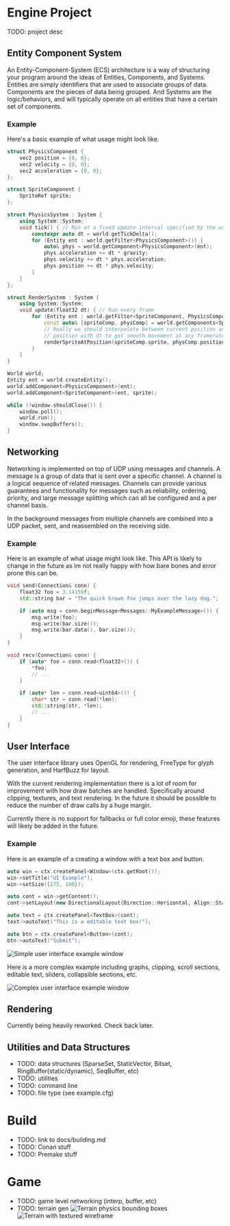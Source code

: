 # Engine Project
TODO: project desc

## Entity Component System
An Entity-Component-System (ECS) architecture is a way of structuring your program around the ideas
of Entities, Components, and Systems. Entities are simply identifiers that are used to associate
groups of data. Components are the pieces of data being grouped. And Systems are the logic/behaviors,
and will typically operate on all entities that have a certain set of components.

### Example
Here's a basic example of what usage might look like.

```C++
struct PhysicsComponent {
	vec2 position = {0, 0};
	vec2 velocity = {0, 0};
	vec2 acceleration = {0, 0};
};

struct SpriteComponent {
	SpriteRef sprite;
};

struct PhysicsSystem : System {
	using System::System;
	void tick() { // Run at a fixed update interval specified by the world
		constexpr auto dt = world.getTickDelta();
		for (Entity ent : world.getFilter<PhysicsComponent>()) {
			auto& phys = world.getComponent<PhysicsComponent>(ent);
			phys.acceleration += dt * gravity;
			phys.velocity += dt * phys.acceleration;
			phys.position += dt * phys.velocity;
		}
	}
};

struct RenderSystem : System {
	using System::System;
	void update(float32 dt) { // Run every frame
		for (Entity ent : world.getFilter<SpriteComponent, PhysicsComponent>()) {
			const auto& [spriteComp, physComp] = world.getComponents<SpriteComponent, PhysicsComponent>(ent);
			// Really we should interpolate between current position and previous
			// position with dt to get smooth movement at any framerate.
			renderSpriteAtPosition(spriteComp.sprite, physComp.position);
		}
	}
}

World world;
Entity ent = world.createEntity();
world.addComponent<PhysicsComponent>(ent);
world.addComponent<SpriteComponent>(ent, sprite);

while (!window.shouldClose()) {
	window.poll();
	world.run();
	window.swapBuffers();
}

```

## Networking
Networking is implemented on top of UDP using messages and channels. A message is a group of data that is sent over a specific channel. A channel is a logical sequence of related messages. Channels can provide various guarantees and functionality for messages such as reliability, ordering, priority, and large message splitting which can all be configured and a per channel basis.

In the background messages from multiple channels are combined into a UDP packet, sent, and reassembled on the receiving side.

### Example
Here is an example of what usage might look like. This API is likely to change in the future as im not really happy with how bare bones and error prone this can be.
```C++
void send(Connection& conn) {
	float32 foo = 3.14159f;
	std::string bar = "The quick brown fox jumps over the lazy dog.";

	if (auto msg = conn.beginMessage<Messages::MyExampleMessage>()) {
		msg.write(foo);
		msg.write(bar.size());
		msg.write(bar.data(), bar.size());
	}
}

void recv(Connection& conn) {
	if (auto* foo = conn.read<float32>()) {
		*foo;
		// ...
	}

	if (auto* len = conn.read<uint64>()) {
		char* str = conn.read(*len);
		std::string(str, *len);
		// ...
	}
}
```

## User Interface
The user interface library uses OpenGL for rendering, FreeType for glyph generation, and HarfBuzz for layout.

With the current rendering implementation there is a lot of room for improvement with how draw batches are handled. Specifically around clipping, textures, and text rendering. In the future it should be possible to reduce the number of draw calls by a huge margin.

Currently there is no support for fallbacks or full color emoji, these features will likely be added in the future.

### Example
Here is an example of a creating a window with a text box and button.

```C++
auto win = ctx.createPanel<Window>(ctx.getRoot());
win->setTitle("UI Example");
win->setSize({275, 100});

auto cont = win->getContent();
cont->setLayout(new DirectionalLayout{Direction::Horizontal, Align::Start, Align::Start, theme.sizes.pad1});

auto text = ctx.createPanel<TextBox>(cont);
text->autoText("This is a editable text box!");

auto btn = ctx.createPanel<Button>(cont);
btn->autoText("Submit");
```
![Simple user interface example window](/docs/img/ui_simple_example.png)

Here is a more complex example including graphs, clipping, scroll sections, editable text, sliders, collapsible sections, etc.

![Complex user interface example window](/docs/img/ui_complex_example.png)

## Rendering
Currently being heavily reworked. Check back later.

## Utilities and Data Structures
- TODO: data structures (SparseSet, StaticVector, Bitset, RingBuffer(static/dynamic), SeqBuffer, etc)
- TODO: utilities
- TODO: command line
- TODO: file type (see example.cfg)

# Build
- TODO: link to docs/building.md
- TODO: Conan stuff
- TODO: Premake stuff

# Game
- TODO: game level networking (interp, buffer, etc)
- TODO: terrain gen
![Terrain physics bounding boxes](/docs/img/terrain_physics_debug.png)
![Terrain with textured wireframe](/docs/img/terrain_textured_wireframe.png)

